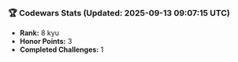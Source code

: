 ### 🏆 Codewars Stats (Updated: 2025-09-13 09:07:15 UTC)

- **Rank:** 8 kyu
- **Honor Points:** 3
- **Completed Challenges:** 1

